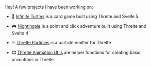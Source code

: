 Hey! A few projects I have been working on:

- 🐢 [Infinite Turtles](https://github.com/edsunman/infinite-turtles) is a card game built using Threlte and Svelte 5
- 🎮 [Nightingale](https://github.com/edsunman/nightingale) is a point and click adventure built using Threlte and Svelte 4

- ✨ [Threlte Particles](https://github.com/edsunman/threlte-particles) is a particle emitter for Threlte
- 🎞️ [Threlte Animation Utils](https://gist.github.com/edsunman/a0ff818e5d894bbd1558b3f6038d19ed) are helper functions for creating basic animations in Threlte.
